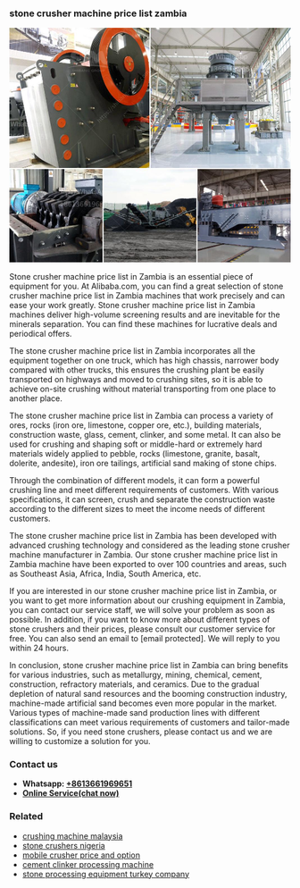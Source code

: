 <h3>stone crusher machine price list zambia</h3><img src='1708587402.jpg' alt=''><p>Stone crusher machine price list in Zambia is an essential piece of equipment for you. At Alibaba.com, you can find a great selection of stone crusher machine price list in Zambia machines that work precisely and can ease your work greatly. Stone crusher machine price list in Zambia machines deliver high-volume screening results and are inevitable for the minerals separation. You can find these machines for lucrative deals and periodical offers. </p><p>The stone crusher machine price list in Zambia incorporates all the equipment together on one truck, which has high chassis, narrower body compared with other trucks, this ensures the crushing plant be easily transported on highways and moved to crushing sites, so it is able to achieve on-site crushing without material transporting from one place to another place.</p><p>The stone crusher machine price list in Zambia can process a variety of ores, rocks (iron ore, limestone, copper ore, etc.), building materials, construction waste, glass, cement, clinker, and some metal. It can also be used for crushing and shaping soft or middle-hard or extremely hard materials widely applied to pebble, rocks (limestone, granite, basalt, dolerite, andesite), iron ore tailings, artificial sand making of stone chips.</p><p>Through the combination of different models, it can form a powerful crushing line and meet different requirements of customers. With various specifications, it can screen, crush and separate the construction waste according to the different sizes to meet the income needs of different customers.</p><p>The stone crusher machine price list in Zambia has been developed with advanced crushing technology and considered as the leading stone crusher machine manufacturer in Zambia. Our stone crusher machine price list in Zambia machine have been exported to over 100 countries and areas, such as Southeast Asia, Africa, India, South America, etc.</p><p>If you are interested in our stone crusher machine price list in Zambia, or you want to get more information about our crushing equipment in Zambia, you can contact our service staff, we will solve your problem as soon as possible. In addition, if you want to know more about different types of stone crushers and their prices, please consult our customer service for free. You can also send an email to [email protected]. We will reply to you within 24 hours.</p><p>In conclusion, stone crusher machine price list in Zambia can bring benefits for various industries, such as metallurgy, mining, chemical, cement, construction, refractory materials, and ceramics. Due to the gradual depletion of natural sand resources and the booming construction industry, machine-made artificial sand becomes even more popular in the market. Various types of machine-made sand production lines with different classifications can meet various requirements of customers and tailor-made solutions. So, if you need stone crushers, please contact us and we are willing to customize a solution for you.</p><h3>Contact us</h3><ul><li><strong>Whatsapp:&nbsp;<a href="https://wa.me/8613661969651">+8613661969651</a></strong></li><li><a href="https://swt.shibang-china.com/?git&amp;zhl&amp;stone crusher machine price list zambia"><strong>Online Service(chat now)</strong></a></li></ul><h3>Related</h3><ul><li><a href='crushing machine malaysia.md'>crushing machine malaysia</a></li><li><a href='stone crushers nigeria.md'>stone crushers nigeria</a></li><li><a href='mobile crusher price and option.md'>mobile crusher price and option</a></li><li><a href='cement clinker processing machine.md'>cement clinker processing machine</a></li><li><a href='stone processing equipment turkey company.md'>stone processing equipment turkey company</a></li></ul>